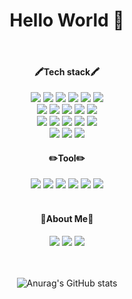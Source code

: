 <h1 align="center"> Hello World 👋 </h1>
<div align="center">

<br>
  <h4>🖍Tech stack🖍</h4>
  <img src="https://img.shields.io/badge/JavaScript-F7DF1E?style=flat&logo=JavaScript&logoColor=white">
  <img src="https://img.shields.io/badge/TypeScript-3178C6?style=flat&logo=TypeScript&logoColor=white">
  <img src="https://img.shields.io/badge/Nodejs-339933?style=flat&logo=Node.js&logoColor=white"> 
  <img src="https://img.shields.io/badge/Express-yellow?style=flat&logo=Express&logoColor=white">
  <img src="https://img.shields.io/badge/Socketio-010101?style=flat&logo=Socket.io&logoColor=white">
  <img src="https://img.shields.io/badge/Nestjs-E0234E?style=flat&logo=NestJS&logoColor=white">
  <br>
  <img src="https://img.shields.io/badge/MongoDB-47A248?style=flat&logo=MongoDB&logoColor=white">
  <img src="https://img.shields.io/badge/MySQL-4479A1?style=flat&logo=MySQL&logoColor=white">
  <img src="https://img.shields.io/badge/Sequelize-52B0E7?style=flat&logo=Sequelize&logoColor=white">
  <img src="https://img.shields.io/badge/TypeORM-262627?style=flat&logo=Typeform&logoColor=white">
  <img src="https://img.shields.io/badge/Redis-B71C1C?style=flat&logo=Redis&logoColor=white">
  <br>
  <img src="https://img.shields.io/badge/Amazon EC2-FF9900?style=flat&logo=Amazon EC2&logoColor=white"> 
  <img src="https://img.shields.io/badge/Amazon RDS-527FFF?style=flat&logo=Amazon RDS&logoColor=white"> 
  <img src="https://img.shields.io/badge/Amazon S3-569A31?style=flat&logo=Amazon S3&logoColor=white"> 
  <img src="https://img.shields.io/badge/Amazon ELB-ff6600?style=flat&logo=AmazonAWS&logoColor=white"> 
  <img src="https://img.shields.io/badge/nginx-green?style=flat&logo=nginx&logoColor=white">
  <br>
  <img src="https://img.shields.io/badge/Docker-2496ED?style=flat&logo=Docker&logoColor=white"> 
  <img src="https://img.shields.io/badge/Docker Compose-0099ff?style=flat&logo=docker_compose&logoColor=white">  
  <img src="https://img.shields.io/badge/Amazon CloudWatch-FF4F8B?style=flat&logo=Amazon CloudWatch&logoColor=white">
  <br>
  <h4>✏️Tool✏️</h4>
  <img src="https://img.shields.io/badge/Git-F05032?style=flat&logo=Git&logoColor=white">
  <img src="https://img.shields.io/badge/GitHub-181717?style=flat&logo=GitHub&logoColor=white">
  <img src="https://img.shields.io/badge/Visual Studio Code-007ACC?style=flat&logo=Visual Studio Code&logoColor=white">
  <img src="https://img.shields.io/badge/Figma-F24E1E?style=flat&logo=Figma&logoColor=white">
  <img src="https://img.shields.io/badge/Slack-4A154B?style=flat&logo=Slack&logoColor=white">
  <img src="https://img.shields.io/badge/Unity-FFFFFF?style=flat&logo=Unity&logoColor=black">
  <br>
  <br>
  <h4>🎨About Me🎨</h4>
   <a href="https://jang-kroed.tistory.com/" target="_blank"><img src="https://img.shields.io/badge/Blog-181717?style=flat&logo=tistory&logoColor=white"></a>
  <a href="https://www.instagram.com/yongho1005/" target="_blank"><img src="https://img.shields.io/badge/yongho1005-E4405F?style=flat&logo=Instagram&logoColor=white"></a>
   <a href="mailto:didlsdydgh@gmail.com" target="_blank"><img src="https://img.shields.io/badge/email-8B89CC?style=flat&logo=Mail.Ru&logoColor=white"></a>
  <br>
	<br>
	<br>
	
![Anurag's GitHub stats](https://github-readme-stats.vercel.app/api?username=JangKroed&theme=vue&show_icons=true)

</div>
  <br>
  <br>

